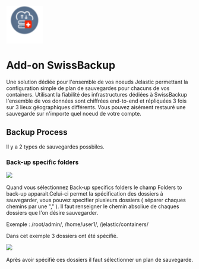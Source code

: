 <p align="left">
<img src="swissBackup.png" width="100">
</p>

# Add-on SwissBackup 

Une solution dédiée pour l'ensemble de vos noeuds Jelastic permettant la configuration simple de plan de sauvegardes pour
chacuns de vos containers. Utilisant la fiabilité des infrastructures dédiées à SwissBackup l'ensemble de vos données sont
chiffrées end-to-end et répliquées 3 fois sur 3 lieux géographiques différents. Vous pouvez aisément restauré une sauvegarde
sur n'importe quel noeud de votre compte.

## Backup Process

Il y a 2 types de sauvegardes possbiles.

### Back-up specific folders
<img src="Capture d’écran 2020-04-13 à 09.44.15.png">

Quand vous sélectionnez Back-up specifics folders le champ Folders to back-up apparait.Celui-ci permet la spécification
des dossiers à sauvegarder, vous pouvez specifier plusieurs dossiers ( séparer chaques chemins par une "," ). Il faut renseigner le chemin absoliue de chaques dossiers que l'on désire sauvegarder.


Exemple : /root/admin/, /home/user1/, /jelastic/containers/

Dans cet exemple 3 dossiers ont été spécifié.

<img src="Capture d’écran 2020-04-13 à 09.44.15.png">


Après avoir spécifié ces dossiers il faut sélectionner un plan de sauvegarde.

